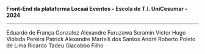 **Front-End da plataforma Locaai Eventos - Escola de T.I. UniCesumar - 2024**

- - -
Eduardo de França Gonzalez
Alexandre Furuzawa Scramin
Victor Hugo Violada Pereira
Patrick Alexandre Martelli dos Santos
André Roberto Poleto de Lima
Ricardo Tadeu Giacobbo Filho
